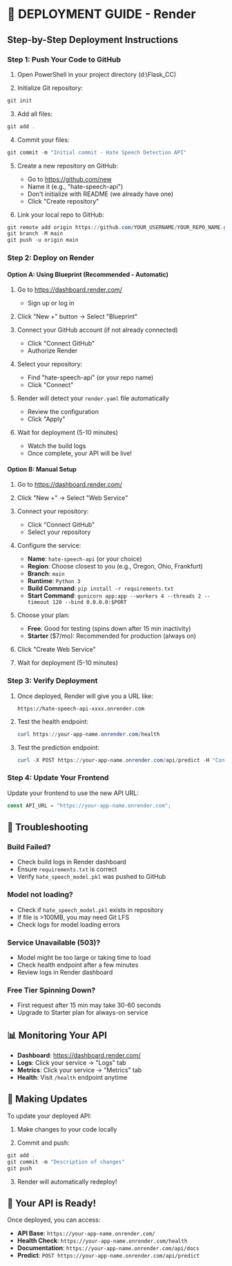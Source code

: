 # 🚀 DEPLOYMENT GUIDE - Render

## Step-by-Step Deployment Instructions

### Step 1: Push Your Code to GitHub

1. Open PowerShell in your project directory (d:\Flask_CC)

2. Initialize Git repository:
```powershell
git init
```

3. Add all files:
```powershell
git add .
```

4. Commit your files:
```powershell
git commit -m "Initial commit - Hate Speech Detection API"
```

5. Create a new repository on GitHub:
   - Go to https://github.com/new
   - Name it (e.g., "hate-speech-api")
   - Don't initialize with README (we already have one)
   - Click "Create repository"

6. Link your local repo to GitHub:
```powershell
git remote add origin https://github.com/YOUR_USERNAME/YOUR_REPO_NAME.git
git branch -M main
git push -u origin main
```

### Step 2: Deploy on Render

#### Option A: Using Blueprint (Recommended - Automatic)

1. Go to https://dashboard.render.com/
   - Sign up or log in

2. Click "New +" button → Select "Blueprint"

3. Connect your GitHub account (if not already connected)
   - Click "Connect GitHub"
   - Authorize Render

4. Select your repository:
   - Find "hate-speech-api" (or your repo name)
   - Click "Connect"

5. Render will detect your `render.yaml` file automatically
   - Review the configuration
   - Click "Apply"

6. Wait for deployment (5-10 minutes)
   - Watch the build logs
   - Once complete, your API will be live!

#### Option B: Manual Setup

1. Go to https://dashboard.render.com/

2. Click "New +" → Select "Web Service"

3. Connect your repository:
   - Click "Connect GitHub"
   - Select your repository

4. Configure the service:
   - **Name**: `hate-speech-api` (or your choice)
   - **Region**: Choose closest to you (e.g., Oregon, Ohio, Frankfurt)
   - **Branch**: `main`
   - **Runtime**: `Python 3`
   - **Build Command**: `pip install -r requirements.txt`
   - **Start Command**: `gunicorn app:app --workers 4 --threads 2 --timeout 120 --bind 0.0.0.0:$PORT`

5. Choose your plan:
   - **Free**: Good for testing (spins down after 15 min inactivity)
   - **Starter** ($7/mo): Recommended for production (always on)

6. Click "Create Web Service"

7. Wait for deployment (5-10 minutes)

### Step 3: Verify Deployment

1. Once deployed, Render will give you a URL like:
   ```
   https://hate-speech-api-xxxx.onrender.com
   ```

2. Test the health endpoint:
   ```powershell
   curl https://your-app-name.onrender.com/health
   ```

3. Test the prediction endpoint:
   ```powershell
   curl -X POST https://your-app-name.onrender.com/api/predict -H "Content-Type: application/json" -d '{\"text\": \"test message\"}'
   ```

### Step 4: Update Your Frontend

Update your frontend to use the new API URL:
```javascript
const API_URL = "https://your-app-name.onrender.com";
```

## 🔧 Troubleshooting

### Build Failed?
- Check build logs in Render dashboard
- Ensure `requirements.txt` is correct
- Verify `hate_speech_model.pkl` was pushed to GitHub

### Model not loading?
- Check if `hate_speech_model.pkl` exists in repository
- If file is >100MB, you may need Git LFS
- Check logs for model loading errors

### Service Unavailable (503)?
- Model might be too large or taking time to load
- Check health endpoint after a few minutes
- Review logs in Render dashboard

### Free Tier Spinning Down?
- First request after 15 min may take 30-60 seconds
- Upgrade to Starter plan for always-on service

## 📊 Monitoring Your API

- **Dashboard**: https://dashboard.render.com/
- **Logs**: Click your service → "Logs" tab
- **Metrics**: Click your service → "Metrics" tab
- **Health**: Visit `/health` endpoint anytime

## 🔄 Making Updates

To update your deployed API:

1. Make changes to your code locally

2. Commit and push:
```powershell
git add .
git commit -m "Description of changes"
git push
```

3. Render will automatically redeploy!

## 🎯 Your API is Ready!

Once deployed, you can access:
- **API Base**: `https://your-app-name.onrender.com/`
- **Health Check**: `https://your-app-name.onrender.com/health`
- **Documentation**: `https://your-app-name.onrender.com/api/docs`
- **Predict**: `POST https://your-app-name.onrender.com/api/predict`
